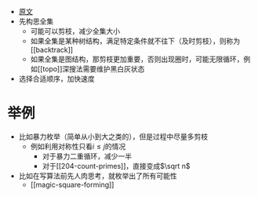 - [原文](https://oiwiki.org/basic/enumerate/)
- 先构思全集
  - 可能可以剪枝，减少全集大小
  - 如果全集是某种树结构，满足特定条件就不往下（及时剪枝），则称为[[backtrack]]
  - 如果全集是图结构，那剪枝更加重要，否则出现圈时，可能无限循环，例如[[topo]]深搜法需要维护黑白灰状态
- 选择合适顺序，加快速度
# 举例
- 比如暴力枚举（简单从小到大之类的），但是过程中尽量多剪枝
  - 例如利用对称性只看$i\le j$的情况
    - 对于暴力二重循环，减少一半
    - 对于[[204-count-primes]]，直接变成$\sqrt n$
- 比如在写算法前先人肉思考，就枚举出了所有可能性
  - [[magic-square-forming]]
